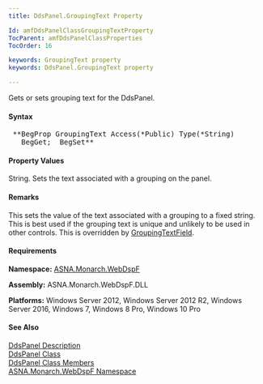 ```yaml
---
title: DdsPanel.GroupingText Property

Id: amfDdsPanelClassGroupingTextProperty
TocParent: amfDdsPanelClassProperties
TocOrder: 16

keywords: GroupingText property
keywords: DdsPanel.GroupingText property

---
```


Gets or sets grouping text for the DdsPanel.

#### Syntax
<pre class="prettyprint"> **BegProp GroupingText Access(*Public) Type(*String)
   BegGet;  BegSet** </pre>

#### Property Values
String. Sets the text associated with a grouping on the panel.

#### Remarks
This sets the value of the text associated with a grouping to a fixed string. This is best used if the grouping text is unique and unlikely to be used in other controls. This is overridden by [GroupingTextField](amfDdsChartClassGroupingTextFieldProperty.html).

#### Requirements
**Namespace:** [ASNA.Monarch.WebDspF](amfWebDspFNamespace.html)

**Assembly:** ASNA.Monarch.WebDspF.DLL

**Platforms:** Windows Server 2012, Windows Server 2012 R2, Windows Server 2016, Windows 7, Windows 8 Pro, Windows 10 Pro

#### See Also
[DdsPanel Description](amfUnderstandingPanels.html)<br /> [ DdsPanel Class](amfDdsPanelClass.html) <br /> [ DdsPanel Class Members](amfDdsPanelClassMembers.html) <br /> [ ASNA.Monarch.WebDspF Namespace](amfWebDspFNamespace.html) 
